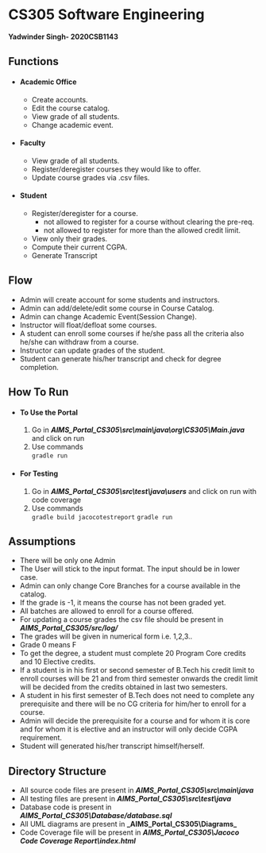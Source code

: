 # CS305 Software Engineering

**Yadwinder Singh- 2020CSB1143**

## Functions

* #### Academic Office

  * Create accounts.
  * Edit the course catalog.
  * View grade of all students.
  * Change academic event.
* #### Faculty

  * View grade of all students.
  * Register/deregister courses they would like to offer.
  * Update course grades via .csv files.
* #### Student

  * Register/deregister for a course.
    * not allowed to register for a course without clearing the pre-req.
    * not allowed to register for more than the allowed credit limit.
  * View only their grades.
  * Compute their current CGPA.
  * Generate Transcript

## Flow

* Admin will create account for some students and instructors.
* Admin can add/delete/edit some course in Course Catalog.
* Admin can change Academic Event(Session Change).
* Instructor will float/defloat some courses.
* A student can enroll some courses if he/she pass all the criteria also he/she can withdraw from a course.
* Instructor can update grades of the student.
* Student can generate his/her transcript and check for degree completion.

## How To Run

* #### To Use the Portal

  1. Go in **_AIMS_Portal_CS305\src\main\java\org\CS305\Main.java_** and click on run
  2. Use commands </br>
     `gradle run`
* #### For Testing

  1. Go in **_AIMS_Portal_CS305\src\test\java\users_** and click on run with code coverage </br>
  2. Use commands </br>
     `gradle build jacocotestreport`
     `gradle run`

## Assumptions

* There will be only one Admin
* The User will stick to the input format. The input should be in lower case.
* Admin can only change Core Branches for a course available in the catalog.
* If the grade is -1, it means the course has not been graded yet.
* All batches are allowed to enroll for a course offered.
* For updating a course grades the csv file should be present in **_AIMS_Portal_CS305/src/log/_**
* The grades will be given in numerical form i.e. 1,2,3..
* Grade 0 means F
* To get the degree, a student must complete 20 Program Core credits and 10 Elective credits.
* If a student is in his first or second semester of B.Tech his credit limit to enroll courses will be 21 and from third semester onwards the credit limit will be decided from the credits obtained in last two semesters.
* A student in his first semester of B.Tech does not need to complete any prerequisite and there will be no CG criteria for him/her to enroll for a course.
* Admin will decide the prerequisite for a course and for whom it is core and for whom it is elective and an instructor will only decide CGPA requirement.
* Student will generated his/her transcript himself/herself.

## Directory Structure

* All source code files are present in **_AIMS_Portal_CS305\src\main\java_**
* All testing files are present in **_AIMS_Portal_CS305\src\test\java_**
* Database code is present in **_AIMS_Portal_CS305\\Database/database.sql_**
* All UML diagrams are present in **_AIMS_Portal_CS305\Diagrams\_**
* Code Coverage file will be present in **_AIMS_Portal_CS305\Jacoco Code Coverage Report\index.html_**

